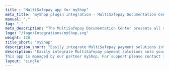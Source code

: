 ```yaml
---
title : "MultiSafepay app for myShop"
meta_title: "myShop plugin integration - MultiSafepay Documentation Center"
manual: "."
faq: "."
meta_description: "The MultiSafepay Documentation Center presents all relevant information about our Plugins and API. You can also find support pages for Payment Methods, Tools and General Questions as well as the contact details of our Support and Integration Teams."
logo: "/logo/Integrations/myShop.svg"
weight: 120
title_short: "myShop"
description_short: "Easily integrate MultiSafepay payment solutions into your myShop with this free app."
description: "Easily integrate MultiSafepay payment solutions into your myShop with this free app.
This app is managed by our partner myShop. For support please contact [myShop](https://www.myshop.com/contact) directly."
layout: 'single'
---
```

